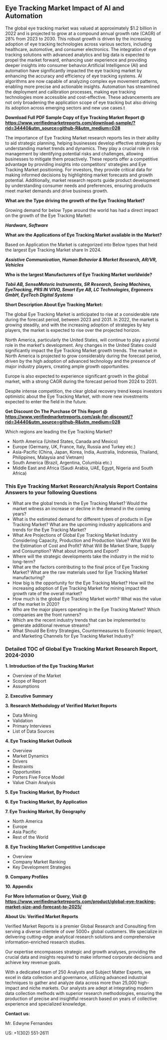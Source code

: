 <h2>Eye Tracking Market Impact of AI and Automation</h2>The global eye tracking market was valued at approximately $1.2 billion in 2022 and is projected to grow at a compound annual growth rate (CAGR) of 28% from 2023 to 2030. This robust growth is driven by the increasing adoption of eye tracking technologies across various sectors, including healthcare, automotive, and consumer electronics. The integration of eye tracking solutions with advanced analytics and big data is expected to propel the market forward, enhancing user experience and providing deeper insights into consumer behavior.Artificial Intelligence (AI) and automation have significantly impacted the eye tracking market by enhancing the accuracy and efficiency of eye tracking systems. AI algorithms are now capable of analyzing complex eye movement patterns, enabling more precise and actionable insights. Automation has streamlined the deployment and calibration processes, making eye tracking technologies more accessible and cost-effective. These advancements are not only broadening the application scope of eye tracking but also driving its adoption across emerging sectors and new use cases.t</p><p id="" class=""><strong>Download Full PDF Sample Copy of Eye Tracking Market Report @ <a href="https://www.verifiedmarketreports.com/download-sample/?rid=34440&utm_source=github-R&utm_medium=028" target="_blank">https://www.verifiedmarketreports.com/download-sample/?rid=34440&utm_source=github-R&utm_medium=028</a></strong></p><p>The importance of&nbsp;Eye Tracking Market research reports lies in their ability to aid strategic planning, helping businesses develop effective strategies by understanding market trends and dynamics. They play a crucial role in risk management by identifying potential risks and challenges, allowing businesses to mitigate them proactively. These reports offer a competitive advantage by providing insights into competitors' strategies and Eye Tracking Market positioning. For investors, they provide critical data for making informed decisions by highlighting market forecasts and growth potential. Additionally, market research reports guide product development by understanding consumer needs and preferences, ensuring products meet market demands and drive business growth.</p><p><strong>What are the&nbsp;Type driving the growth of the Eye Tracking Market?</strong></p><p id="" class="">Growing demand for below Type around the world has had a direct impact on the growth of the Eye Tracking Market:</p><em><strong>Hardware, Software</strong></em></p><strong>What are the&nbsp;Applications&nbsp;of Eye Tracking Market available in the Market?</strong></p><p id="" class="">Based on Application the Market is categorized into Below types that held the largest Eye Tracking Market share In 2024.</p><em><strong>Assistive Communication, Human Behavior & Market Research, AR/VR, Vehicles</strong></em></p><strong>Who is the largest Manufacturers of Eye Tracking Market worldwide?</strong></p><p><em><strong>Tobii AB, SensoMotoric Instruments, SR Research, Seeing Machines, EyeTracking, PRS IN VIVO, Smart Eye AB, LC Technologies, Ergoneers GmbH, EyeTech Digital Systems</strong></em></p><p id="" class=""><strong>Short Description About Eye Tracking Market:</strong></p><p>The global Eye Tracking Market is anticipated to rise at a considerable rate during the forecast period, between 2023 and 2031. In 2022, the market is growing steadily, and with the increasing adoption of strategies by key players, the market is expected to rise over the projected horizon.</p><p>North America, particularly the United States, will continue to play a pivotal role in the market's development. Any changes in the United States could significantly impact the Eye Tracking Market growth trends. The market in North America is projected to grow considerably during the forecast period, driven by the high adoption of advanced technology and the presence of major industry players, creating ample growth opportunities.</p><p>Europe is also expected to experience significant growth in the global market, with a strong CAGR during the forecast period from 2024 to 2031.</p><p>Despite intense competition, the clear global recovery trend keeps investors optimistic about the Eye Tracking Market, with more new investments expected to enter the field in the future.</p><p id="" class=""><strong>Get Discount On The Purchase Of This Report @ <a href="https://www.verifiedmarketreports.com/ask-for-discount/?rid=34440&utm_source=github-R&utm_medium=028" target="_blank">https://www.verifiedmarketreports.com/ask-for-discount/?rid=34440&utm_source=github-R&utm_medium=028</a></strong></p>Which regions are leading the Eye Tracking Market?</p><ul><li>North America (United States, Canada and Mexico)</li><li>Europe (Germany, UK, France, Italy, Russia and Turkey etc.)</li><li>Asia-Pacific (China, Japan, Korea, India, Australia, Indonesia, Thailand, Philippines, Malaysia and Vietnam)</li><li>South America (Brazil, Argentina, Columbia etc.)</li><li>Middle East and Africa (Saudi Arabia, UAE, Egypt, Nigeria and South Africa)</li></ul><h3 id="" class="">This Eye Tracking Market Research/Analysis Report Contains Answers to your following Questions</h3><ul><li>What are the global trends in the Eye Tracking Market? Would the market witness an increase or decline in the demand in the coming years?</li><li>What is the estimated demand for different types of products in Eye Tracking Market? What are the upcoming industry applications and trends for the Eye Tracking Market?</li><li>What Are Projections of Global Eye Tracking Market Industry Considering Capacity, Production and Production Value? What Will Be the Estimation of Cost and Profit? What Will Be Market Share, Supply and Consumption? What about imports and Export?</li><li>Where will the strategic developments take the industry in the mid to long-term?</li><li>What are the factors contributing to the final price of Eye Tracking Market? What are the raw materials used for Eye Tracking Market manufacturing?</li><li>How big is the opportunity for the Eye Tracking Market? How will the increasing adoption of Eye Tracking Market for mining impact the growth rate of the overall market?</li><li>How much is the global Eye Tracking Market worth? What was the value of the market In 2020?</li><li>Who are the major players operating in the Eye Tracking Market? Which companies are the front runners?</li><li>Which are the recent industry trends that can be implemented to generate additional revenue streams?</li><li>What Should Be Entry Strategies, Countermeasures to Economic Impact, and Marketing Channels for Eye Tracking Market Industry?</li></ul><h3 id="" class="">Detailed TOC of Global Eye Tracking Market Research Report, 2024-2030</h3><p id="" class=""><strong>1. Introduction of the Eye Tracking Market</strong></p><ul><li>Overview of the Market</li><li>Scope of Report</li><li>Assumptions</li></ul><p id="" class=""><strong>2. Executive Summary</strong></p><p id="" class=""><strong>3. Research Methodology of Verified Market Reports</strong></p><ul><li>Data Mining</li><li>Validation</li><li>Primary Interviews</li><li>List of Data Sources</li></ul><p id="" class=""><strong>4. Eye Tracking Market Outlook</strong></p><ul><li>Overview</li><li>Market Dynamics</li><li>Drivers</li><li>Restraints</li><li>Opportunities</li><li>Porters Five Force Model</li><li>Value Chain Analysis</li></ul><p id="" class=""><strong>5. Eye Tracking Market, By Product</strong></p><p id="" class=""><strong>6. Eye Tracking Market, By Application</strong></p><p id="" class=""><strong>7. Eye Tracking Market, By Geography</strong></p><ul><li>North America</li><li>Europe</li><li>Asia Pacific</li><li>Rest of the World</li></ul><p id="" class=""><strong>8. Eye Tracking Market Competitive Landscape</strong></p><ul><li>Overview</li><li>Company Market Ranking</li><li>Key Development Strategies</li></ul><p id="" class=""><strong>9. Company Profiles</strong></p><p id="" class=""><strong>10. Appendix</strong></p><p id="" class=""><strong>For More Information or Query, Visit @ <a href="https://www.verifiedmarketreports.com/product/global-eye-tracking-market-size-and-forecast-to-2025/" target="_blank">https://www.verifiedmarketreports.com/product/global-eye-tracking-market-size-and-forecast-to-2025/</a></strong></p><p id="" class=""><strong>About Us: Verified Market Reports</strong></p><p id="" class="">Verified Market Reports is a premier Global Research and Consulting firm serving a diverse clientele of over 5000+ global customers. We specialize in delivering cutting-edge analytical research solutions and comprehensive information-enriched research studies.</p><p id="" class="">Our expertise encompasses strategic and growth analyses, providing the crucial data and insights required to make informed corporate decisions and achieve key revenue goals.</p><p id="" class="">With a dedicated team of 250 Analysts and Subject Matter Experts, we excel in data collection and governance, utilizing advanced industrial techniques to gather and analyze data across more than 25,000 high-impact and niche markets. Our analysts are adept at integrating modern data collection methods with superior research methodologies, ensuring the production of precise and insightful research based on years of collective experience and specialized knowledge.</p><p id="" class=""><strong>Contact us:</strong></p><p id="" class="">Mr. Edwyne Fernandes</p><p id="" class="">US: +1(302) 551-2611</p>